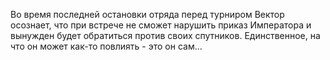 Во время последней остановки отряда перед турниром Вектор осознает, что при встрече не сможет нарушить приказ Императора и вынужден будет обратиться против своих спутников. Единственное, на что он может как-то повлиять - это он сам...
